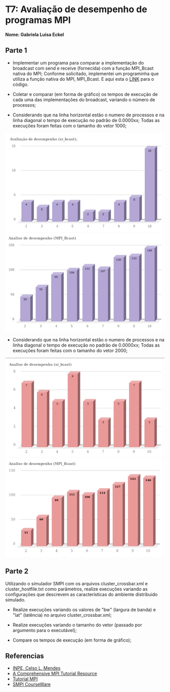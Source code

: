 # T7: Avaliação de desempenho de programas MPI

#### Nome: Gabriela Luisa Eckel

## Parte 1

+ Implementar um programa para comparar a implementação do broadcast com send e receive (fornecida) com a função MPI_Bcast nativa do MPI;
    Conforme solicitado, implementei um programinha que utiliza a função nativa do MPI, MPI_Bcast. E aqui esta o [LINK](teste.c) para o código. 

+ Coletar e comparar (em forma de gráfico) os tempos de execução de cada uma das implementações do broadcast, variando o número de processos;
+  Considerando que na linha horizontal estão o numero de processos e na linha diagonal o tempo de execução no padrão de 0.0000xx; Todas as execuções foram feitas com o tamanho do vetor 1000;

<img src = srbcast.png>
<img src = teste.png>

+ Considerando que na linha horizontal estão o numero de processos e na linha diagonal o tempo de execução no padrão de 0.0000xx; Todas as execuções foram feitas com o tamanho do vetor 2000;

<img src = srbcast2.png>
<img src = teste2.png>

## Parte 2 

Utilizando o simulador SMPI com os arquivos cluster_crossbar.xml e cluster_hostfile.txt como parâmetros, realize execuções variando as configurações que descrevem as características do ambiente distribuido simulado.

    
+ Realize execuções variando os valores de "bw" (largura de banda) e "lat" (latência) no arquivo cluster_crossbar.xml;

+ Realize execuções variando o tamanho do vetor (passado por argumento para o executável);

+ Compare os tempos de execução (em forma de gráfico);

## Referencias 
 
- [INPE, Celso L. Mendes](http://www.lac.inpe.br/~celso/cap315/aula27/tsld006.htm)
- [A Comprehensive MPI Tutorial Resource](http://mpitutorial.com/)  
- [Tutorial MPI](https://computing.llnl.gov/tutorials/mpi/)  
- [SMPI CourseWare](https://simgrid.github.io/SMPI_CourseWare/)
